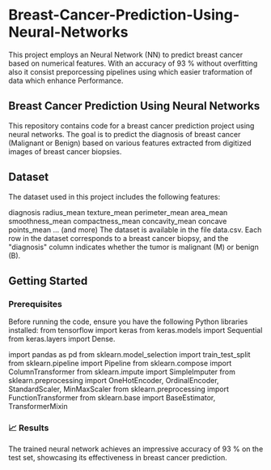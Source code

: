 # Breast-Cancer-Prediction-Using-Neural-Networks

This project employs an Neural Network (NN) to predict breast cancer based on numerical features. With an accuracy of 93 % without overfitting also it consist preporcessing pipelines using which easier traformation of data which enhance Performance.

## Breast Cancer Prediction Using Neural Networks

This repository contains code for a breast cancer prediction project using neural networks. The goal is to predict the diagnosis of breast cancer (Malignant or Benign) based on various features extracted from digitized images of breast cancer biopsies.

## Dataset

The dataset used in this project includes the following features:

diagnosis
radius_mean
texture_mean
perimeter_mean
area_mean
smoothness_mean
compactness_mean
concavity_mean
concave points_mean
... (and more)
The dataset is available in the file data.csv. Each row in the dataset corresponds to a breast cancer biopsy, and the "diagnosis" column indicates whether the tumor is malignant (M) or benign (B).

## Getting Started

### Prerequisites

Before running the code, ensure you have the following Python libraries installed: from tensorflow import keras from keras.models import Sequential from keras.layers import Dense.

import pandas as pd from sklearn.model_selection import train_test_split from sklearn.pipeline import Pipeline from sklearn.compose import ColumnTransformer from sklearn.impute import SimpleImputer from sklearn.preprocessing import OneHotEncoder, OrdinalEncoder, StandardScaler, MinMaxScaler from sklearn.preprocessing import FunctionTransformer from sklearn.base import BaseEstimator, TransformerMixin

### 📈 Results

The trained neural network achieves an impressive accuracy of 93 % on the test set, showcasing its effectiveness in breast cancer prediction.
